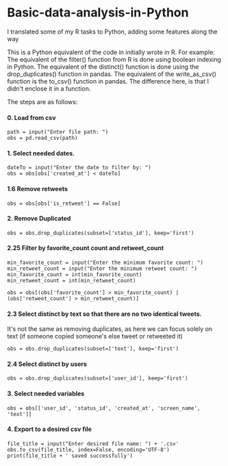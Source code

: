 # Basic-data-analysis-in-Python
I translated some of my R tasks to Python, adding some features along the way

This is a Python equivalent of the code in initially wrote in R. For example:
The equivalent of the filter() function from R is done using boolean indexing in Python. 
The equivalent of the distinct() function is done using the drop_duplicates() function in pandas. 
The equivalent of the write_as_csv() function is the to_csv() function in pandas.
The difference here, is that I didn't enclose it in a function.

The steps are as follows:

#### 0. Load from csv
```
path = input("Enter file path: ")
obs = pd.read_csv(path)
```
#### 1. Select needed dates.
```
dateTo = input("Enter the date to filter by: ")
obs = obs[obs['created_at'] < dateTo]
```

#### 1.6 Remove retweets
```
obs = obs[obs['is_retweet'] == False]
```

#### 2. Remove Duplicated
```
obs = obs.drop_duplicates(subset=['status_id'], keep='first')
```

#### 2.25 Filter by favorite_count count and retweet_count

```
min_favorite_count = input("Enter the minimum favorite count: ")
min_retweet_count = input("Enter the minimum retweet count: ")
min_favorite_count = int(min_favorite_count)
min_retweet_count = int(min_retweet_count)

obs = obs[(obs['favorite_count'] > min_favorite_count) | (obs['retweet_count'] > min_retweet_count)]
```

#### 2.3 Select distinct by text so that there are no two identical tweets. 
It's not the same as removing duplicates, as here we can focus solely on text (if someone copied someone's else tweet or retweeted it)

```
obs = obs.drop_duplicates(subset=['text'], keep='first')

```

#### 2.4 Select distinct by users

```
obs = obs.drop_duplicates(subset=['user_id'], keep='first')

```

#### 3. Select needed variables

```
obs = obs[['user_id', 'status_id', 'created_at', 'screen_name', 'text']]

```

#### 4. Export to a desired csv file

```
file_title = input("Enter desired file name: ") + '.csv'
obs.to_csv(file_title, index=False, encoding='UTF-8')
print(file_title + ' saved successfully')

```
